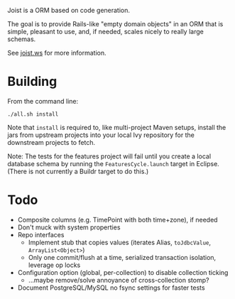 
Joist is a ORM based on code generation.

The goal is to provide Rails-like "empty domain objects" in an ORM that is simple, pleasant to use, and, if needed, scales nicely to really large schemas.

See [joist.ws](http://joist.ws) for more information.

Building
========

From the command line:

    ./all.sh install

Note that `install` is required to, like multi-project Maven setups, install the jars from upstream projects into your local Ivy repository for the downstream projects to fetch.

Note: The tests for the features project will fail until you create a local database schema by running the `FeaturesCycle.launch` target in Eclipse. (There is not currently a Buildr target to do this.)

Todo
====

* Composite columns (e.g. TimePoint with both time+zone), if needed
* Don't muck with system properties
* Repo interfaces
  * Implement stub that copies values (iterates Alias, `toJdbcValue`, `ArrayList<Object>`)
  * Only one commit/flush at a time, serialized transaction isolation, leverage op locks
* Configuration option (global, per-collection) to disable collection ticking
  * ...maybe remove/solve annoyance of cross-collection stomp?
* Document PostgreSQL/MySQL no fsync settings for faster tests

